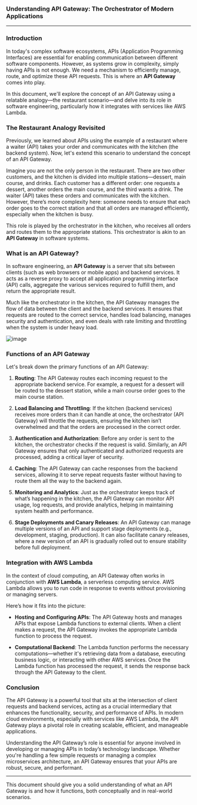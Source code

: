 ### **Understanding API Gateway: The Orchestrator of Modern Applications**

---

### Introduction

In today's complex software ecosystems, APIs (Application Programming Interfaces) are essential for enabling communication between different software components. However, as systems grow in complexity, simply having APIs is not enough. We need a mechanism to efficiently manage, route, and optimize these API requests. This is where an **API Gateway** comes into play. 

In this document, we'll explore the concept of an API Gateway using a relatable analogy—the restaurant scenario—and delve into its role in software engineering, particularly how it integrates with services like AWS Lambda.

### The Restaurant Analogy Revisited

Previously, we learned about APIs using the example of a restaurant where a waiter (API) takes your order and communicates with the kitchen (the backend system). Now, let's extend this scenario to understand the concept of an API Gateway.

Imagine you are not the only person in the restaurant. There are two other customers, and the kitchen is divided into multiple stations—dessert, main course, and drinks. Each customer has a different order: one requests a dessert, another orders the main course, and the third wants a drink. The waiter (API) takes these orders and communicates with the kitchen. However, there’s more complexity here: someone needs to ensure that each order goes to the correct station and that all orders are managed efficiently, especially when the kitchen is busy.

This role is played by the orchestrator in the kitchen, who receives all orders and routes them to the appropriate stations. This orchestrator is akin to an **API Gateway** in software systems.

### What is an API Gateway?

In software engineering, an **API Gateway** is a server that sits between clients (such as web browsers or mobile apps) and backend services. It acts as a reverse proxy to accept all application programming interface (API) calls, aggregate the various services required to fulfill them, and return the appropriate result.

Much like the orchestrator in the kitchen, the API Gateway manages the flow of data between the client and the backend services. It ensures that requests are routed to the correct service, handles load balancing, manages security and authentication, and even deals with rate limiting and throttling when the system is under heavy load.


![image](https://github.com/user-attachments/assets/c225d900-3e52-4552-8a9b-c5d178bab98f)




### Functions of an API Gateway

Let's break down the primary functions of an API Gateway:

1. **Routing**: The API Gateway routes each incoming request to the appropriate backend service. For example, a request for a dessert will be routed to the dessert station, while a main course order goes to the main course station.

2. **Load Balancing and Throttling**: If the kitchen (backend services) receives more orders than it can handle at once, the orchestrator (API Gateway) will throttle the requests, ensuring the kitchen isn’t overwhelmed and that the orders are processed in the correct order.

3. **Authentication and Authorization**: Before any order is sent to the kitchen, the orchestrator checks if the request is valid. Similarly, an API Gateway ensures that only authenticated and authorized requests are processed, adding a critical layer of security.

4. **Caching**: The API Gateway can cache responses from the backend services, allowing it to serve repeat requests faster without having to route them all the way to the backend again.

5. **Monitoring and Analytics**: Just as the orchestrator keeps track of what’s happening in the kitchen, the API Gateway can monitor API usage, log requests, and provide analytics, helping in maintaining system health and performance.

6. **Stage Deployments and Canary Releases**: An API Gateway can manage multiple versions of an API and support stage deployments (e.g., development, staging, production). It can also facilitate canary releases, where a new version of an API is gradually rolled out to ensure stability before full deployment.

### Integration with AWS Lambda

In the context of cloud computing, an API Gateway often works in conjunction with **AWS Lambda**, a serverless computing service. AWS Lambda allows you to run code in response to events without provisioning or managing servers. 

Here’s how it fits into the picture:

- **Hosting and Configuring APIs**: The API Gateway hosts and manages APIs that expose Lambda functions to external clients. When a client makes a request, the API Gateway invokes the appropriate Lambda function to process the request.
  
- **Computational Backend**: The Lambda function performs the necessary computations—whether it's retrieving data from a database, executing business logic, or interacting with other AWS services. Once the Lambda function has processed the request, it sends the response back through the API Gateway to the client.

### Conclusion

The API Gateway is a powerful tool that sits at the intersection of client requests and backend services, acting as a crucial intermediary that enhances the functionality, security, and performance of APIs. In modern cloud environments, especially with services like AWS Lambda, the API Gateway plays a pivotal role in creating scalable, efficient, and manageable applications.

Understanding the API Gateway’s role is essential for anyone involved in developing or managing APIs in today’s technology landscape. Whether you're handling a few simple requests or managing a complex microservices architecture, an API Gateway ensures that your APIs are robust, secure, and performant.

---

This document should give you a solid understanding of what an API Gateway is and how it functions, both conceptually and in real-world scenarios.
